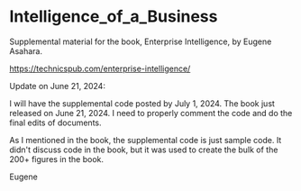 # Intelligence_of_a_Business
Supplemental material for the book, Enterprise Intelligence, by Eugene Asahara.

https://technicspub.com/enterprise-intelligence/

Update on June 21, 2024:

I will have the supplemental code posted by July 1, 2024. The book just released on June 21, 2024. I need to properly comment the code and do the final edits of documents.

As I mentioned in the book, the supplemental code is just sample code. It didn't discuss code in the book, but it was used to create the bulk of the 200+ figures in the book.

Eugene
